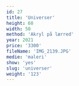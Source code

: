 ```yaml
---
id: 27
title: 'Universer'
height: 60
width: 50
method: 'Akryl på lærred'
year: 2021
price: '3300'
fileName: 'IMG_2139.JPG'
medie: 'maleri'
show: 'yes'
slug: 'universer'
weight: '123'
---
```

